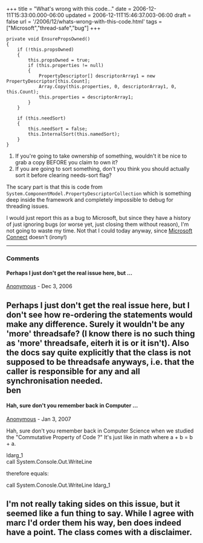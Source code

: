 +++
title = "What's wrong with this code..."
date = 2006-12-11T15:33:00.000-06:00
updated = 2006-12-11T15:46:37.003-06:00
draft = false
url = '/2006/12/whats-wrong-with-this-code.html'
tags = ["Microsoft","thread-safe","bug"]
+++

```
private void EnsurePropsOwned()
{
    if (!this.propsOwned)
    {
        this.propsOwned = true;
        if (this.properties != null)
        {
            PropertyDescriptor[] descriptorArray1 = new PropertyDescriptor[this.Count];
            Array.Copy(this.properties, 0, descriptorArray1, 0, this.Count);
            this.properties = descriptorArray1;
        }
    }
   
    if (this.needSort)
    {
        this.needSort = false;
        this.InternalSort(this.namedSort);
    }
}
```

1.  If you're going to take ownership of something, wouldn't it be nice to grab a copy BEFORE you claim to own it?
2.  If you are going to sort something, don't you think you should actually sort it before clearing needs-sort flag?

The scary part is that this is code from `System.ComponentModel.PropertyDescriptorCollection` which is something deep inside the framework and completely impossible to debug for threading issues.

I would just report this as a bug to Microsoft, but since they have a history of just ignoring bugs (or worse yet, just closing them without reason), I'm not going to waste my time. Not that I could today anyway, since [Microsoft Connect](http://connect.microsoft.com "The blackhole where bugs disappear... look, it's Jimmy Hoffa") doesn't (irony!)

---

### Comments

#### Perhaps I just don't get the real issue here, but …

[Anonymous](mailto:noreply@blogger.com) - <time datetime="2006-12-13T14:54:00.000-06:00">Dec 3, 2006</time>

Perhaps I just don't get the real issue here, but I don't see how re-ordering the statements would make any difference. Surely it wouldn't be any 'more' threadsafe? (I know there is no such thing as 'more' threadsafe, eiterh it is or it isn't). Also the docs say quite explicitly that the class is not supposed to be threadsafe anyways, i.e. that the caller is responsible for any and all synchronisation needed.  
ben
---

#### Hah, sure don't you remember back in Computer …


[Anonymous](mailto:noreply@blogger.com) - <time datetime="2007-01-17T11:39:00.000-06:00">Jan 3, 2007</time>

Hah, sure don't you remember back in Computer Science when we studied the "Commutative Property of Code ?" It's just like in math where a + b = b + a.  
  
ldarg\_1  
call System.Console.Out.WriteLine  
  
therefore equals:  
  
call System.Conosle.Out.WriteLine ldarg\_1  
  
</sarcasm>  
  
I'm not really taking sides on this issue, but it seemed like a fun thing to say. While I agree with marc I'd order them his way, ben does indeed have a point. The class comes with a disclaimer.
---
